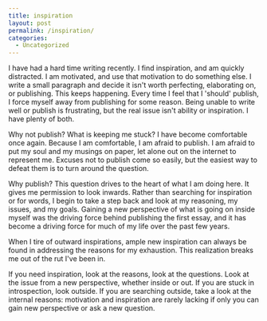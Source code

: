 ```yaml
---
title: inspiration
layout: post
permalink: /inspiration/
categories:
  - Uncategorized
---
```

I have had a hard time writing recently. I find inspiration, and am quickly distracted. I am motivated, and use that motivation to do something else. I write a small paragraph and decide it isn't worth perfecting, elaborating on, or publishing. This keeps happening. Every time I feel that I 'should' publish, I force myself away from publishing for some reason. Being unable to write well or publish is frustrating, but the real issue isn't ability or inspiration. I have plenty of both.  

Why not publish? What is keeping me stuck? I have become comfortable once again. Because I am comfortable, I am afraid to publish. I am afraid to put my soul and my musings on paper, let alone out on the internet to represent me. Excuses not to publish come so easily, but the easiest way to defeat them is to turn around the question.  

Why publish? This question drives to the heart of what I am doing here. It gives me permission to look inwards. Rather than searching for inspiration or for words, I begin to take a step back and look at my reasoning, my issues, and my goals. Gaining a new perspective of what is going on inside myself was the driving force behind publishing the first essay, and it has become a driving force for much of my life over the past few years.  

When I tire of outward inspirations, ample new inspiration can always be found in addressing the reasons for my exhaustion. This realization breaks me out of the rut I've been in.


If you need inspiration, look at the reasons, look at the questions. Look at the issue from a new perspective, whether inside or out. If you are stuck in introspection, look outside. If you are searching outside, take a look at the internal reasons: motivation and inspiration are rarely lacking if only you can gain new perspective or ask a new question.
